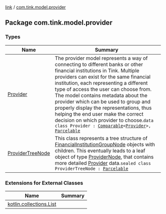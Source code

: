 [link](../index.md) / [com.tink.model.provider](./index.md)

## Package com.tink.model.provider

### Types

| Name | Summary |
|---|---|
| [Provider](-provider/index.md) | The provider model represents a way of connecting to different banks or other financial institutions in Tink. Multiple providers can exist for the same financial institution, each representing a different type of access the user can choose from. The model contains metadata about the provider which can be used to group and properly display the representations, thus helping the end user make the correct decision on which provider to choose.`data class Provider : `[`Comparable`](https://kotlinlang.org/api/latest/jvm/stdlib/kotlin/-comparable/index.html)`<`[`Provider`](-provider/index.md)`>, `[`Parcelable`](https://developer.android.com/reference/android/os/Parcelable.html) |
| [ProviderTreeNode](-provider-tree-node/index.md) | This class represents a tree structure of [FinancialInstitutionGroupNode](-provider-tree-node/-financial-institution-group-node/index.md) objects with children. This eventually leads to a leaf object of type [ProviderNode](-provider-tree-node/-provider-node/index.md), that contains more detailed [Provider](-provider/index.md) data.`sealed class ProviderTreeNode : `[`Parcelable`](https://developer.android.com/reference/android/os/Parcelable.html) |

### Extensions for External Classes

| Name | Summary |
|---|---|
| [kotlin.collections.List](kotlin.collections.-list/index.md) |  |
